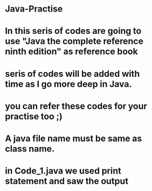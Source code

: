 # Java-Practise
# In this seris of codes are going to use "Java the complete reference ninth edition" as reference book
# seris of codes will be added with time as I go more deep in Java.
# you can refer these codes for your practise too ;)
# A java file name must be same as class name.
# in Code_1.java we used print statement and saw the output